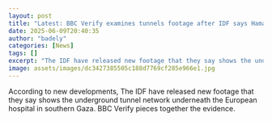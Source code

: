```yaml
---
layout: post
title: "Latest: BBC Verify examines tunnels footage after IDF says Hamas leader body found"
date: 2025-06-09T20:40:35
author: "badely"
categories: [News]
tags: []
excerpt: "The IDF have released new footage that they say shows the underground tunnel network underneath the European hospital in southern Gaza. BBC Verify pie"
image: assets/images/dc3427385505c188d7769cf285e966e1.jpg
---
```


According to new developments, The IDF have released new footage that they say shows the underground tunnel network underneath the European hospital in southern Gaza. BBC Verify pieces together the evidence.

